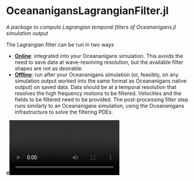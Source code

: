 # OceananigansLagrangianFilter.jl

*A package to compute Lagrangian temporal filters of Oceananigans.jl simulation output*

The Lagrangian filter can be run in two ways

- [**Online**](@ref "Online filtering implementation"): integrated into your Oceananigans simulation. This avoids the need to save data at wave-resolving resolution, but the available filter shapes are not as desirable. 
- [**Offline**](@ref "Offline filtering implementation"): run after your Oceananigans simulation (or, feasibly, on any simulation output worked into the same format as Oceananigans native output) on saved data. Data should be at a temporal resolution that resolves the high frequency motions to be filtered. Velocities and the fields to be filtered need to be provided. The post-processing filter step runs similarly to an Oceananigans simulation, using the Oceananigans infrastructure to solve the filtering PDEs. 


#![](./literated/geostrophic_adjustment_filtered_tracer_movie_offline.mp4)
